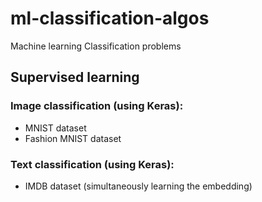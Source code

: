 # ml-classification-algos
Machine learning Classification problems

## Supervised learning 

### Image classification (using Keras):
* MNIST dataset
* Fashion MNIST dataset

### Text classification (using Keras):
* IMDB dataset (simultaneously learning the embedding)
